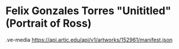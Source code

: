 # Felix Gonzales Torres "Unititled" (Portrait of Ross)

.ve-media https://api.artic.edu/api/v1/artworks/152961/manifest.json
